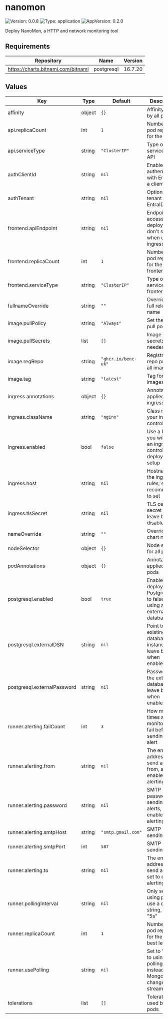 # nanomon

![Version: 0.0.8](https://img.shields.io/badge/Version-0.0.8-informational?style=flat-square) ![Type: application](https://img.shields.io/badge/Type-application-informational?style=flat-square) ![AppVersion: 0.2.0](https://img.shields.io/badge/AppVersion-0.2.0-informational?style=flat-square)

Deploy NanoMon, a HTTP and network monitoring tool

## Requirements

| Repository | Name | Version |
|------------|------|---------|
| https://charts.bitnami.com/bitnami | postgresql | 16.7.20 |

## Values

| Key | Type | Default | Description |
|-----|------|---------|-------------|
| affinity | object | `{}` | Affinity used by all pods |
| api.replicaCount | int | `1` | Number of pod replicas for the API |
| api.serviceType | string | `"ClusterIP"` | Type of service for the API |
| authClientId | string | `nil` | Enable authentication with EntraID & a client id |
| authTenant | string | `nil` | Optional, set tenant ID for EntraID auth |
| frontend.apiEndpoint | string | `nil` | Endpoint to access the deployed API, don't set when using ingress |
| frontend.replicaCount | int | `1` | Number of pod replicas for the frontend host |
| frontend.serviceType | string | `"ClusterIP"` | Type of service for the frontend |
| fullnameOverride | string | `""` | Override the full release name |
| image.pullPolicy | string | `"Always"` | Set the image pull policy |
| image.pullSecrets | list | `[]` | Image pull secrets if needed |
| image.regRepo | string | `"ghcr.io/benc-uk"` | Registry & repo prefix for all images |
| image.tag | string | `"latest"` | Tag for all images |
| ingress.annotations | object | `{}` | Annotations applied to the ingress |
| ingress.className | string | `"nginx"` | Class name of your ingress controller |
| ingress.enabled | bool | `false` | Use a Ingress, you will need an ingress controller deployed and setup |
| ingress.host | string | `nil` | Hostname for the ingress rules, strongly recommended to set |
| ingress.tlsSecret | string | `nil` | TLS cert secret name, leave blank to disable TLS |
| nameOverride | string | `""` | Override the chart name |
| nodeSelector | object | `{}` | Node selector for all pods |
| podAnnotations | object | `{}` | Annotations applied to all pods |
| postgresql.enabled | bool | `true` | Enable deploying Postgres, set to false when using an external database |
| postgresql.externalDSN | string | `nil` | Point to an existing database instance, leave blank when enabled=true |
| postgresql.externalPassword | string | `nil` | Password for the external database, leave blank when enabled=true |
| runner.alerting.failCount | int | `3` | How many times a monitor can fail before sending an alert |
| runner.alerting.from | string | `nil` | The email address to send alerts from, set to enable alerting |
| runner.alerting.password | string | `nil` | SMTP password for sending alerts, set to enable alerting |
| runner.alerting.smtpHost | string | `"smtp.gmail.com"` | SMTP host for sending alerts |
| runner.alerting.smtpPort | int | `587` | SMTP port for sending alerts |
| runner.alerting.to | string | `nil` | The email address to send alerts to, set to enable alerting |
| runner.pollingInterval | string | `nil` | Only set when using polling, use a duration string, e.g. "5s" |
| runner.replicaCount | int | `1` | Number of pod replicas for the runner, best left as 1 |
| runner.usePolling | string | `nil` | Set to "true" to using DB polling instead of MongoDB change streams |
| tolerations | list | `[]` | Tolerations used by all pods |

